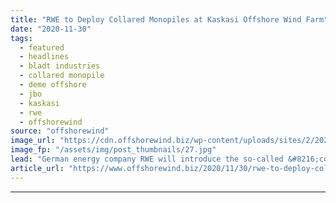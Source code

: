 ```yaml
---
title: "RWE to Deploy Collared Monopiles at Kaskasi Offshore Wind Farm"
date: "2020-11-30"
tags: 
  - featured
  - headlines
  - bladt industries
  - collared monopile
  - deme offshore
  - jbo
  - kaskasi
  - rwe
  - offshorewind
source: "offshorewind"
image_url: "https://cdn.offshorewind.biz/wp-content/uploads/sites/2/2020/11/30100003/RWE-to-Deploy-Collared-Monopiles-at-Kaskasi-Offshore-Wind-Farm.jpg"
image_fp: "/assets/img/post_thumbnails/27.jpg"
lead: "German energy company RWE will introduce the so-called &#8216;collared monopiles&#8217; on the Kaskasi offshore"
article_url: "https://www.offshorewind.biz/2020/11/30/rwe-to-deploy-collared-monopiles-at-kaskasi-offshore-wind-farm/"
---
```


---
